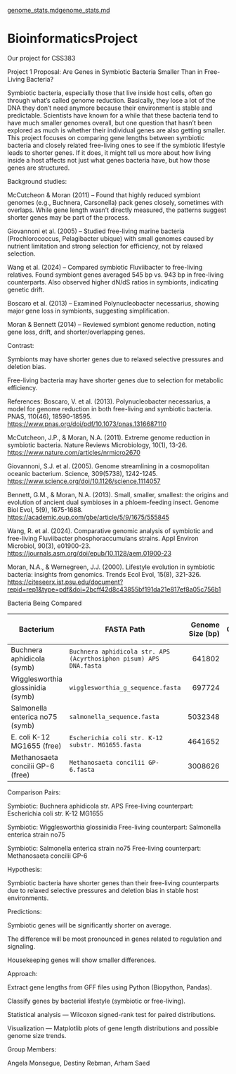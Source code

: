 [genome_stats.md](https://github.com/user-attachments/files/21678285/genome_stats.md)[genome_stats.md](https://github.com/user-attachments/files/21678283/genome_stats.md)
# BioinformaticsProject
Our project for CSS383

Project 1 Proposal: Are Genes in Symbiotic Bacteria Smaller Than in Free-Living Bacteria?

Symbiotic bacteria, especially those that live inside host cells, often go through what’s called genome reduction. Basically, they lose a lot of the DNA they don’t need anymore because their environment is stable and predictable. Scientists have known for a while that these bacteria tend to have much smaller genomes overall, but one question that hasn’t been explored as much is whether their individual genes are also getting smaller.
This project focuses on comparing gene lengths between symbiotic bacteria and closely related free-living ones to see if the symbiotic lifestyle leads to shorter genes. If it does, it might tell us more about how living inside a host affects not just what genes bacteria have, but how those genes are structured.

Background studies:

  McCutcheon & Moran (2011) – Found that highly reduced symbiont genomes (e.g., Buchnera, Carsonella) pack genes closely, sometimes with overlaps. While gene length wasn’t directly measured, the patterns suggest shorter genes may be part of the process.

  Giovannoni et al. (2005) – Studied free-living marine bacteria (Prochlorococcus, Pelagibacter ubique) with small genomes caused by nutrient limitation and strong selection for efficiency, not by relaxed selection.

  Wang et al. (2024) – Compared symbiotic Fluviibacter to free-living relatives. Found symbiont genes averaged 545 bp vs. 943 bp in free-living counterparts. Also observed higher dN/dS ratios in symbionts, indicating genetic drift.

  Boscaro et al. (2013) – Examined Polynucleobacter necessarius, showing major gene loss in symbionts, suggesting simplification.

  Moran & Bennett (2014) – Reviewed symbiont genome reduction, noting gene loss, drift, and shorter/overlapping genes.

Contrast:

  Symbionts may have shorter genes due to relaxed selective pressures and deletion bias.

  Free-living bacteria may have shorter genes due to selection for metabolic efficiency.

References:
  Boscaro, V. et al. (2013). Polynucleobacter necessarius, a model for genome reduction in both free-living and symbiotic bacteria. PNAS, 110(46), 18590-18595. https://www.pnas.org/doi/pdf/10.1073/pnas.1316687110

  McCutcheon, J.P., & Moran, N.A. (2011). Extreme genome reduction in symbiotic bacteria. Nature Reviews Microbiology, 10(1), 13-26. https://www.nature.com/articles/nrmicro2670

  Giovannoni, S.J. et al. (2005). Genome streamlining in a cosmopolitan oceanic bacterium. Science, 309(5738), 1242-1245. https://www.science.org/doi/10.1126/science.1114057

  Bennett, G.M., & Moran, N.A. (2013). Small, smaller, smallest: the origins and evolution of ancient dual symbioses in a phloem-feeding insect. Genome Biol Evol, 5(9), 1675-1688. https://academic.oup.com/gbe/article/5/9/1675/555845

  Wang, R. et al. (2024). Comparative genomic analysis of symbiotic and free-living Fluviibacter phosphoraccumulans strains. Appl Environ Microbiol, 90(3), e01900-23. https://journals.asm.org/doi/epub/10.1128/aem.01900-23

  Moran, N.A., & Wernegreen, J.J. (2000). Lifestyle evolution in symbiotic bacteria: insights from genomics. Trends Ecol Evol, 15(8), 321-326. https://citeseerx.ist.psu.edu/document?repid=rep1&type=pdf&doi=2bcff42d8c43855bf191da21e817ef8a05c756b1

Bacteria Being Compared

| Bacterium | FASTA Path | Genome Size (bp) | GC Content (%) |
|---|---|---:|---:|
| Buchnera aphidicola (symb) | `Buchnera aphidicola str. APS (Acyrthosiphon pisum) APS DNA.fasta` | 641802 | 26.30 |
| Wigglesworthia glossinidia (symb) | `wigglesworthia_g_sequence.fasta` | 697724 | 22.48 |
| Salmonella enterica no75 (symb) | `salmonella_sequence.fasta` | 5032348 | 52.16 |
| E. coli K-12 MG1655 (free) | `Escherichia coli str. K-12 substr. MG1655.fasta` | 4641652 | 50.79 |
| Methanosaeta concilii GP-6 (free) | `Methanosaeta concilii GP-6.fasta` | 3008626 | 51.03 |

Comparison Pairs:

  Symbiotic: Buchnera aphidicola str. APS
Free-living counterpart: Escherichia coli str. K-12 MG1655

  Symbiotic: Wigglesworthia glossinidia
Free-living counterpart: Salmonella enterica strain no75

  Symbiotic: Salmonella enterica strain no75
Free-living counterpart: Methanosaeta concilii GP-6

Hypothesis:

  Symbiotic bacteria have shorter genes than their free-living counterparts due to relaxed selective pressures and deletion bias in stable host environments.

Predictions:

  Symbiotic genes will be significantly shorter on average.

  The difference will be most pronounced in genes related to regulation and signaling.

  Housekeeping genes will show smaller differences.

Approach:

  Extract gene lengths from GFF files using Python (Biopython, Pandas).

  Classify genes by bacterial lifestyle (symbiotic or free-living).

  Statistical analysis — Wilcoxon signed-rank test for paired distributions.

  Visualization — Matplotlib plots of gene length distributions and possible genome size trends.

Group Members:

  Angela Monsegue, Destiny Rebman, Arham Saed
